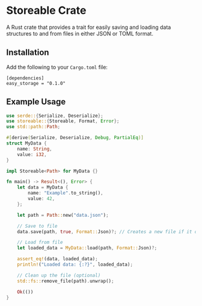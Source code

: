 # Storeable Crate

A Rust crate that provides a trait for easily saving and loading data structures to and from files in either JSON or TOML format.

## Installation

Add the following to your `Cargo.toml` file:

```toml: Cargo.toml
[dependencies]
easy_storage = "0.1.0"
```

## Example Usage

```rust
use serde::{Serialize, Deserialize};
use storeable::{Storeable, Format, Error};
use std::path::Path;

#[derive(Serialize, Deserialize, Debug, PartialEq)]
struct MyData {
    name: String,
    value: i32,
}

impl Storeable<Path> for MyData {}

fn main() -> Result<(), Error> {
    let data = MyData {
        name: "Example".to_string(),
        value: 42,
    };

    let path = Path::new("data.json");

    // Save to file
    data.save(path, true, Format::Json)?; // Creates a new file if it doesn't exist

    // Load from file
    let loaded_data = MyData::load(path, Format::Json)?;

    assert_eq!(data, loaded_data);
    println!("Loaded data: {:?}", loaded_data);

    // Clean up the file (optional)
    std::fs::remove_file(path).unwrap();

    Ok(())
}
```
